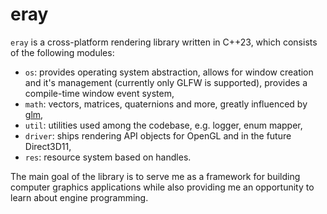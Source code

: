 # eray

`eray` is a cross-platform rendering library written in C++23, which consists of the following modules:
- `os`: provides operating system abstraction, allows for window creation and it's management (currently only GLFW is supported), provides a compile-time window event system,  
- `math`: vectors, matrices, quaternions and more, greatly influenced by [glm](https://github.com/g-truc/glm),
- `util`: utilities used among the codebase, e.g. logger, enum mapper, 
- `driver`: ships rendering API objects for OpenGL and in the future Direct3D11,
- `res`: resource system based on handles.

The main goal of the library is to serve me as a framework for building computer graphics applications while also providing me an opportunity to learn about engine programming.
